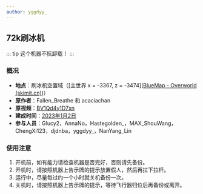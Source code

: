 ```yaml
---
author: yggdyy_
---
```

## 72k刷冰机

::: tip
这个机器不抗卸载！
:::

### 概况

* **地点**：刷冰机空置域（[主世界 x = -3367, z = -3474]([BlueMap - Overworld (skimit.cn)](http://bluemap.skimit.cn/#overworld:-3366:23:-3474:242:0:0:0:0:perspective))）
* **原作者**：Fallen_Breathe 和 acaciachan
* **原视频**：[BV1Qd4y1D7xn](https://www.bilibili.com/video/BV1Qd4y1D7xn/)
* **建成时间**：[2023年1月2日](../../../历史/2023/01#_2日)
* **参与人员**：Glucy2，AnnaNo，Hastegolden_，MAX_ShouWang，ChengXi123，djdnba，yggdyy_，NanYang_Lin

### 使用注意

1. 开机前，如有能力请检查机器是否完好，否则请先备份。
2. 开机时，请按照机器上告示牌的提示放置假人，然后再拉下拉杆。
3. 运行中，尽量每过约一个小时就关机备份一次。
4. 关机时，请按照机器上告示牌的提示，等待飞行器归位后再备份或离开。
